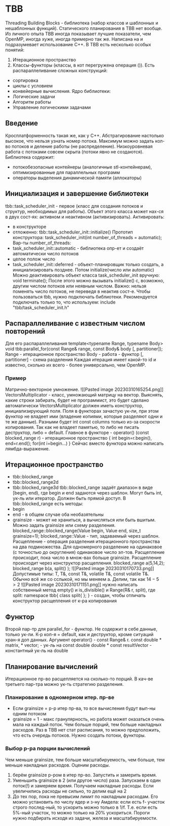 # TBB 
Threading Building Blocks - библиотека (набор классов и шаблонных и нешаблонных функций). Статического планирования в TBB нет вообще. Из личного опыта TBB иногда показывает лучшие показатели, чем OpenMP, иногда хуже, иногда примерно так же. Написана на и подразумевает использование C++.
В TBB есть несколько особых понятий:
1. Итерационное пространство
2. Классы-функторы (классы, в кот перегружена операция ()).
Есть распараллеливание сложных конструкций: 
- сортировка
- циклы с условием
- конвейерные вычисления. 
Ядро библиотеки: 
- Логические задачи
- Алгоритм работы
- Управление логическими задачами
## Введение
Кросплатформенность такая же, как у C++. Абстрагирование настолько высокое, что нельзя узнать номер потока. Максимум можно задать кол-во потоков и деление работы (не распределение).
Низкоуровневая работа с потоками совсем скрыта (потоки явно не создаются).
Библиотека содержит:
- потокобезопасные контейнеры (аналогичные stl-контейнерам), оптимизированные для параллельных программ
- операторы выделения динамической памяти (аллокаторы)
## Инициализация и завершение библиотеки
tbb::task_scheduler_init - первое (класс для создания потоков и структур, необходимых для работы). Объект этого класса может нах-ся в двух сост-ях: активном и неактивном (активизировать).
Активировать:
- в конструкторе
- отложенно: tbb::task_scheduler_init::initialize()
Прототип конструктора:
task_scheduler_init(int number_of_threads = automatic);
Вар-ты number_of_threads:
- task_scheduler_init::automatic - библиотека опр-ет и создаёт автоматически число потоков
- целое полож число
- task_scheduler_init::deferred - объект-планировщик только создать, а инициализировать позднее. Потом initialize(число или automatic)
Можно деактивировать объект класса task_scheduler_init вручную: void terminate();
После этого можно вызывать initialize() с, возможно, другим числом потоков или неявным числом. 
Важно: нельзя поменять число потоков, не переведя в неактив сост-е.
Чтобы пользоваться tbb, нужно подключать библиотеки. Рекомендуется подключать только то, что используем: 
include "tbb/task_scheduler_init.h"
## Распараллеливание с известным числом повторений
Для его распараллеливания 
template<typename Range, typename Body>
void tbb:parallel_for(const Range& range, const Body& body [, partitioner]); 
Range - итерационное пространство
Body - работа - функтор
 [, partitioner] - схема разделения
Каждая итерация имеет какой-то id и известно, сколько их всего - более универсально, чем OpenMP.
### Пример
Матрично-векторное умножение.
![[Pasted image 20230310165254.png]]
VectorsMultiplicator - класс, умножающий матрицу на вектор. Выяснять, какие строки забирать, будет не программист, это будет сделано автоматически 
VectorsMultiplicator должен иметь конструктор, инициализирующий поля. Поля в функторах зачастую ук-ли, при этом функтор не владеет ими (владение копиями, которые разделяют одни и те же данные). Разными будет int const columns только из-за скорости копирования. Так как не владеет памятью, то либо не писать деструктор, либо = default. 
Главное в функторе - operator() (const blocked_range<int> r) - итерационное пространство
{
	int begin=r.begin(), end=r.end();
	for(int i=begin...)
}
Сейчас вместо функтора можно написать лямбда-выражение.
## Итерационное пространство
- tbb::blocked_range
-  tbb::blocked_range2d
-  tbb::blocked_range3d
 tbb::blocked_range задаёт диапазон в виде [begin, end), где begin и end задаются через шаблон. Могут быть int, ук-ль или итератор. Должен быть прямой доступ.
 В  tbb::blocked_range есть методы:
 - begin
 - end - в общем случае оба необазятельны
 - grainsize - может не храниться, а вычисляться или быть вшитым. Можно задать grainsize или схему разделения.
blocked_range::blocked_range(Value begin, Value end, size_t grainsize=1);
blocked_range::Value - тип, задаваемый через шаблон.
Расщепление - операция разделения итерационного пространства на два подмножества. Для одномерного разделение на одинаковое (с точностью до округления) одинаковое число эл-тов.
Расщепление происходит, пока число в множ-вах больше grainsize.
Расщепление происходит через конструктор расщепления.
blocked_range<int> a(5,14,2);
blocked_range<int> b(a, split() );
![[Pasted image 20230310170733.png]]
Допустимые типы: T, T&, const  T&, volatile T&, const volatile T&. Обычно всё же со сслыкой, но мы меняем а.
Делим, так как $14-5>2$
![[Pasted image 20230310171151.png]]
нужно написать собственный метод empty() и is_divisible() и Range(R& r, split), где split:
namespace tbb{
class split{ };
} - создан, чтобы отличать конструктор расщепления от к-ра копирования
## Функтор
Второй пар-тр для parallel_for - функтор. Не содержит в себе данные, только ук-ли. К-р коп-я = default, как и деструктор, кроме ситуаций хран-я доп данных.
Аргумент operator() - const Range& r. 
const double \* matrix, \* vector; - ук-ль на const double
double \* const resultVector - константный ук-ль на double
## Планирование вычислений
Итерационное пр-во расщепляется на сколько-то порций. В кач-ве третьего пар-тра можно ук-ть стратегию разделения.
### Планирование в одномерном итер. пр-ве
- Если grainsize = р-р итер пр-ва, то все вычисления будут вып-ны одним потоком
- grainsize = 1 - макс гранулярность, но работа может оказаться очень мала на каждый поток. Чем больше порций, тем больше накладных расходов. Раз в TBB нет стат расписания, то можно предположить, что есть очередь потоков. Нужно создать потоки, функторы.
### Выбор р-ра порции вычислений
Чем меньше grainsize, тем больше масштабируемость, чем больше, тем меньше накладных расходов.
Оценим расходы.
1. берём grainsize р-ром в итер пр-во. Запустить и замерить время.
2. Уменьшить grainsize в 2 (или другое число) раза. Запускаем в один поток(!) и замеряем время. Получаем накладные расходы. Если увеличились расходы не сильно, то делим ещё на 2
3. До тех пор, пока не превысим лимит по накладным расходам. Его можно установить по числу ядер и з-ну Амдела: если есть f- участок строго послед-ный, то ускорить можно только в 1/f. Т.е. если есть 5%-ный участок, то можно только на 20% ускориться. Пороги нужно подбирать исходя из задачи, железа и масштабируемости.